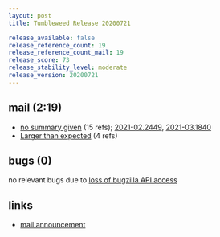 ```yaml
---
layout: post
title: Tumbleweed Release 20200721

release_available: false
release_reference_count: 19
release_reference_count_mail: 19
release_score: 73
release_stability_level: moderate
release_version: 20200721
---
```


## mail (2:19)

- [no summary given](https://github.com/boombatower/tumbleweed-review/issues/10) (15 refs); [2021-02.2449](https://github.com/boombatower/tumbleweed-review/issues/10), [2021-03.1840](https://github.com/boombatower/tumbleweed-review/issues/10)
- [Larger than expected](https://lists.opensuse.org/opensuse-factory/2020-07/msg00394.html) (4 refs)

## bugs (0)

<!--more-->

no relevant bugs due to [loss of bugzilla API access](https://bugzilla.opensuse.org/show_bug.cgi?id=1157722)



## links

- [mail announcement](https://github.com/boombatower/tumbleweed-review/issues/10)

